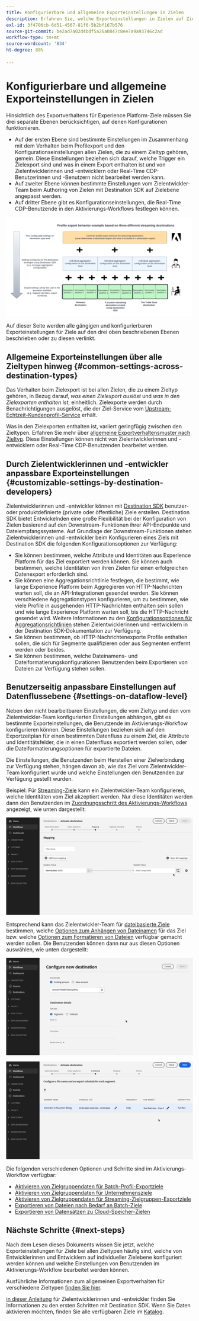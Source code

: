 ```yaml
---
title: Konfigurierbare und allgemeine Exporteinstellungen in Zielen
description: Erfahren Sie, welche Exporteinstellungen in Zielen auf Zielebene konfigurierbar sind und welche fest eingestellt sind und nicht bearbeitet werden können.
exl-id: 3f4706cb-6d51-4567-81f6-5b2bf167b576
source-git-commit: be2ad7a02d4bdf5a26a0847c8ee7a9a93746c2ad
workflow-type: tm+mt
source-wordcount: '834'
ht-degree: 88%

---
```


# Konfigurierbare und allgemeine Exporteinstellungen in Zielen

Hinsichtlich des Exportverhaltens für Experience Platform-Ziele müssen Sie drei separate Ebenen berücksichtigen, auf denen Konfigurationen funktionieren.

* Auf der ersten Ebene sind bestimmte Einstellungen im Zusammenhang mit dem Verhalten beim Profilexport und den Konfigurationseinstellungen allen Zielen, die zu einem Zieltyp gehören, gemein. Diese Einstellungen beziehen sich darauf, welche Trigger ein Zielexport sind und was in einem Export enthalten ist und von Zielentwicklerinnen und -entwicklern oder Real-Time CDP-Benutzerinnen und -Benutzern nicht bearbeitet werden kann.
* Auf zweiter Ebene können bestimmte Einstellungen vom Zielentwickler-Team beim Authoring von Zielen mit Destination SDK auf Zielebene angepasst werden.
* Auf dritter Ebene gibt es Konfigurationseinstellungen, die Real-Time CDP-Benutzende in den Aktivierungs-Workflows festlegen können.

![Abbildung der Wechselwirkung zwischen allgemeinen und konfigurierbaren Exporteinstellungen für Ziele](/help/destinations/assets/how-destinations-work/profile-export-behavior-diagram.png)

Auf dieser Seite werden alle gängigen und konfigurierbaren Exporteinstellungen für Ziele auf den drei oben beschriebenen Ebenen beschrieben oder zu diesen verlinkt.

## Allgemeine Exporteinstellungen über alle Zieltypen hinweg {#common-settings-across-destination-types}

Das Verhalten beim Zielexport ist bei allen Zielen, die zu einem Zieltyp gehören, in Bezug darauf, *was einen Zielexport auslöst* und *was in den Zielexporten enthalten ist*, einheitlich. Zielexporte werden durch Benachrichtigungen ausgelöst, die der Ziel-Service vom [Upstream-Echtzeit-Kundenprofil-Service](https://experienceleague.adobe.com/docs/blueprints-learn/architecture/architecture-overview/platform-applications.html#adobe-experience-platform-%26-applications-detailed-architecture-diagram) erhält.

Was in den Zielexporten enthalten ist, variiert geringfügig zwischen den Zieltypen. Erfahren Sie mehr über [allgemeine Exportverhaltensmuster nach Zieltyp](/help/destinations/how-destinations-work/profile-export-behavior.md). Diese Einstellungen können nicht von Zielentwicklerinnen und -entwicklern oder Real-Time CDP-Benutzenden bearbeitet werden.

## Durch Zielentwicklerinnen und -entwickler anpassbare Exporteinstellungen {#customizable-settings-by-destination-developers}

Zielentwicklerinnen und -entwickler können mit [Destination SDK](/help/destinations/destination-sdk/overview.md) benutzer- oder produktdefinierte (private oder öffentliche) Ziele erstellen. Destination SDK bietet Entwickelnden eine große Flexibilität bei der Konfiguration von Zielen basierend auf den Downstream-Funktionen ihrer API-Endpunkte und Dateiempfangssysteme. Auf Grundlage der Downstream-Funktionen stehen Zielentwicklerinnen und -entwickler beim Konfigurieren eines Ziels mit Destination SDK die folgenden Konfigurationsoptionen zur Verfügung:

* Sie können bestimmen, welche Attribute und Identitäten aus Experience Platform für das Ziel exportiert werden können. Sie können auch bestimmen, welche Identitäten von ihren Zielen für einen erfolgreichen Datenexport erforderlich sind.
* Sie können eine Aggregationsrichtlinie festlegen, die bestimmt, wie lange Experience Platform beim Aggregieren von HTTP-Nachrichten warten soll, die an API-Integrationen gesendet werden. Sie können verschiedene Aggregationstypen konfigurieren, um zu bestimmen, wie viele Profile in ausgehenden HTTP-Nachrichten enthalten sein sollen und wie lange Experience Platform warten soll, bis die HTTP-Nachricht gesendet wird. Weitere Informationen zu den [Konfigurationsoptionen für Aggregationsrichtlinien](../destination-sdk/functionality/destination-configuration/aggregation-policy.md) stehen Zielentwicklerinnen und -entwicklern in der Destination SDK-Dokumentation zur Verfügung.
* Sie können bestimmen, ob HTTP-Nachrichtenexporte Profile enthalten sollen, die sich für Segmente qualifizieren oder aus Segmenten entfernt werden oder beides.
* Sie können bestimmen, welche Dateinamens- und Dateiformatierungskonfigurationen Benutzenden beim Exportieren von Dateien zur Verfügung stehen sollen.

## Benutzerseitig anpassbare Einstellungen auf Datenflussebene {#settings-on-dataflow-level}

Neben den nicht bearbeitbaren Einstellungen, die vom Zieltyp und den vom Zielentwickler-Team konfigurierten Einstellungen abhängen, gibt es bestimmte Exporteinstellungen, die Benutzende im Aktivierungs-Workflow konfigurieren können. Diese Einstellungen beziehen sich auf den Exportzeitplan für einen bestimmten Datenfluss zu einem Ziel, die Attribute und Identitätsfelder, die in einen Datenfluss exportiert werden sollen, oder die Dateiformatierungsoptionen für exportierte Dateien.

Die Einstellungen, die Benutzenden beim Herstellen einer Zielverbindung zur Verfügung stehen, hängen davon ab, wie das Ziel vom Zielentwickler-Team konfiguriert wurde und welche Einstellungen den Benutzenden zur Verfügung gestellt wurden.

Beispiel: Für [Streaming-Ziele](/help/destinations/destination-types.md#streaming-destinations) kann ein Zielentwickler-Team konfigurieren, welche Identitäten vom Ziel akzeptiert werden. Nur diese Identitäten werden dann den Benutzenden im [Zuordnungsschritt des Aktivierungs-Workflows](/help/destinations/ui/activate-segment-streaming-destinations.md#mapping) angezeigt, wie unten dargestellt:

![Bildschirmaufzeichnung der Identitätsauswahl für das Zielfeld im Zuordnungsschritt des Aktivierungs-Workflows.](/help/destinations/assets/how-destinations-work/identity-mapping-example.gif)

Entsprechend kann das Zielentwickler-Team für [dateibasierte Ziele](/help/destinations/destination-types.md#file-based) bestimmen, welche [Optionen zum Anhängen von Dateinamen](/help/destinations/ui/activate-batch-profile-destinations.md#file-names) für das Ziel bzw. welche [Optionen zum Formatieren von Dateien](/help/destinations/destination-sdk/guides/batch/configure-file-formatting-options.md) verfügbar gemacht werden sollen. Die Benutzenden können dann nur aus diesen Optionen auswählen, wie unten dargestellt:

![Bildschirmaufzeichnung der Dateiformatierungsoption beim Verbinden mit einem dateibasierten Ziel.](/help/destinations/assets/how-destinations-work/file-formatting-options.gif)

![Bildschirmaufzeichnung der Option zum Anhängen von Dateinamen im Planungsschritt des Aktivierungs-Workflows.](/help/destinations/assets/how-destinations-work/filename-append-options.gif)

Die folgenden verschiedenen Optionen und Schritte sind im Aktivierungs-Workflow verfügbar:

* [Aktivieren von Zielgruppendaten für Batch-Profil-Exportziele](/help/destinations/ui/activate-batch-profile-destinations.md)
* [Aktivieren von Zielgruppendaten für Unternehmensziele ](/help/destinations/ui/activate-streaming-profile-destinations.md)
* [Aktivieren von Zielgruppendaten für Streaming-Zielgruppen-Exportziele](/help/destinations/ui/activate-segment-streaming-destinations.md)
* [Exportieren von Dateien nach Bedarf an Batch-Ziele](/help/destinations/ui/export-file-now.md)
* [Exportieren von Datensätzen zu Cloud-Speicher-Zielen](/help/destinations/ui/export-datasets.md)

## Nächste Schritte {#next-steps}

Nach dem Lesen dieses Dokuments wissen Sie jetzt, welche Exporteinstellungen für Ziele bei allen Zieltypen häufig sind, welche von Entwicklerinnen und Entwicklern auf individueller Zielebene konfiguriert werden können und welche Einstellungen von Benutzenden im Aktivierungs-Workflow bearbeitet werden können.

Ausführliche Informationen zum allgemeinen Exportverhalten für verschiedene Zieltypen [finden Sie hier](/help/destinations/how-destinations-work/profile-export-behavior.md).

[in dieser Anleitung](/help/destinations/destination-sdk/getting-started.md) für Zielentwicklerinnen und -entwickler finden Sie Informationen zu den ersten Schritten mit Destination SDK. Wenn Sie Daten aktivieren möchten, finden Sie alle verfügbaren Ziele im [Katalog](/help/destinations/catalog/overview.md).
